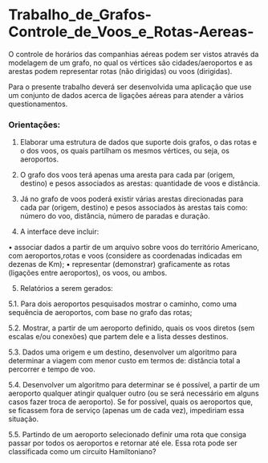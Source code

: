 # Trabalho_de_Grafos-Controle_de_Voos_e_Rotas-Aereas-

O controle de horários das companhias aéreas podem ser vistos através da modelagem de um grafo, no qual os vértices são cidades/aeroportos e as arestas podem representar rotas (não dirigidas) ou voos (dirigidas).

Para o presente trabalho deverá ser desenvolvida uma aplicação que use um conjunto de dados acerca de ligações aéreas para atender a vários questionamentos.

### Orientações:

1. Elaborar uma estrutura de dados que suporte dois grafos, o das rotas e o dos voos, os quais partilham os mesmos vértices, ou seja, os aeroportos.

2. O grafo dos voos terá apenas uma aresta para cada par (origem, destino) e pesos associados as arestas: quantidade de voos e distância.

 3. Já no grafo de voos poderá existir várias arestas direcionadas para cada par (origem, destino) e pesos associados às arestas tais como: número do voo, distância, número de paradas e duração.

4. A interface deve incluir:

• associar dados a partir de um arquivo sobre voos do território Americano, com aeroportos,rotas e voos (considere as coordenadas indicadas em dezenas de Km);
• representar (demonstrar) graficamente as rotas (ligações entre aeroportos), os voos, ou ambos.

5. Relatórios a serem gerados:

5.1. Para dois aeroportos pesquisados mostrar o caminho, como uma sequência de aeroportos, com base no grafo das rotas;

5.2. Mostrar, a partir de um aeroporto definido, quais os voos diretos (sem escalas e/ou conexões) que partem dele e a lista desses destinos.

5.3. Dados uma origem e um destino, desenvolver um algoritmo para determinar a viagem com menor custo em termos de: distância total a percorrer e tempo de voo.

5.4. Desenvolver um algoritmo para determinar se é possível, a partir de um aeroporto qualquer atingir qualquer outro (ou se será necessário em alguns casos fazer troca de aeroporto). Se for possível, quais os aeroportos que, se ficassem fora de serviço (apenas um de cada vez), impediriam essa situação.

5.5. Partindo de um aeroporto selecionado definir uma rota que consiga passar por todos os aeroportos e retornar até ele. Essa rota pode ser classificada como um circuito Hamiltoniano?
